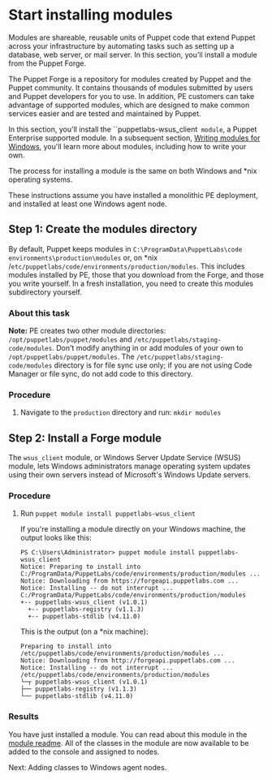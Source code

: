 # Start installing modules

Modules are shareable, reusable units of Puppet code that extend Puppet across your infrastructure by automating tasks such as setting up a database, web server, or mail server. In this section, you'll install a module from the Puppet Forge.

The Puppet Forge is a repository for modules created by Puppet and the Puppet community. It contains thousands of modules submitted by users and Puppet developers for you to use. In addition, PE customers can take advantage of supported modules, which are designed to make common services easier and are tested and maintained by Puppet.

In this section, you'll install the ``puppetlabs-wsus_client` module`, a Puppet Enterprise supported module. In a subsequent section, [Writing modules for Windows](module_writing_windows_getting_started.md#), you'll learn more about modules, including how to write your own.

The process for installing a module is the same on both Windows and \*nix operating systems.

These instructions assume you have installed a monolithic PE deployment, and installed at least one Windows agent node.

## Step 1: Create the modules directory

By default, Puppet keeps modules in `C:\ProgramData\PuppetLabs\code environments\production\modules` or, on \*nix /`etc/puppetlabs/code/environments/production/modules`. This includes modules installed by PE, those that you download from the Forge, and those you write yourself. In a fresh installation, you need to create this modules subdirectory yourself.

### About this task

**Note:** PE creates two other module directories: `/opt/puppetlabs/puppet/modules` and `/etc/puppetlabs/staging-code/modules`. Don't modify anything in or add modules of your own to `/opt/puppetlabs/puppet/modules`. The `/etc/puppetlabs/staging-code/modules` directory is for file sync use only; if you are not using Code Manager or file sync, do not add code to this directory.

### Procedure

1.  Navigate to the `production` directory and run: `mkdir modules`


## Step 2: Install a Forge module

The `wsus_client` module, or Windows Server Update Service \(WSUS\) module, lets Windows administrators manage operating system updates using their own servers instead of Microsoft's Windows Update servers.

### Procedure

1.  Run `puppet module install puppetlabs-wsus_client`

    If you're installing a module directly on your Windows machine, the output looks like this:

    ```
    PS C:\Users\Administrator> puppet module install puppetlabs-wsus_client
    Notice: Preparing to install into 
    C:/ProgramData/PuppetLabs/code/environments/production/modules ...
    Notice: Downloading from https://forgeapi.puppetlabs.com ...
    Notice: Installing -- do not interrupt ...
    C:/ProgramData/PuppetLabs/code/environments/production/modules
    +-- puppetlabs-wsus_client (v1.0.1)
      +-- puppetlabs-registry (v1.1.3)
      +-- puppetlabs-stdlib (v4.11.0)
    ```

    This is the output \(on a \*nix machine\):

    ```
    Preparing to install into /etc/puppetlabs/code/environments/production/modules ...
    Notice: Downloading from http://forgeapi.puppetlabs.com ...
    Notice: Installing -- do not interrupt ...
    /etc/puppetlabs/code/environments/production/modules
    └─┬ puppetlabs-wsus_client (v1.0.1)
    ├── puppetlabs-registry (v1.1.3)
    └── puppetlabs-stdlib (v4.11.0)
    ```


### Results

You have just installed a module. You can read about this module in the [module readme](https://forge.puppet.com/puppetlabs/wsus_client/readme). All of the classes in the module are now available to be added to the console and assigned to nodes.

Next: Adding classes to Windows agent nodes.

